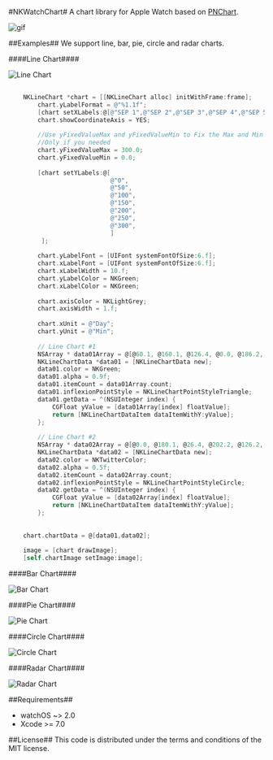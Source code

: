 #NKWatchChart#
A chart library for Apple Watch based on [PNChart](https://github.com/kevinzhow/PNChart).

![gif](https://db.tt/d7pJD84m)


##Examples##
We support line, bar, pie, circle and radar charts.

####Line Chart####

![Line Chart](https://db.tt/XjrGEkMM)

```objective-c
    
    NKLineChart *chart = [[NKLineChart alloc] initWithFrame:frame];
        chart.yLabelFormat = @"%1.1f";
        [chart setXLabels:@[@"SEP 1",@"SEP 2",@"SEP 3",@"SEP 4",@"SEP 5",@"SEP 6",@"SEP 7"]];
        chart.showCoordinateAxis = YES;
        
        //Use yFixedValueMax and yFixedValueMin to Fix the Max and Min Y Value
        //Only if you needed
        chart.yFixedValueMax = 300.0;
        chart.yFixedValueMin = 0.0;
       
        [chart setYLabels:@[
                            @"0",
                            @"50",
                            @"100",
                            @"150",
                            @"200",
                            @"250",
                            @"300",
                            ]
         ];
        
        chart.yLabelFont = [UIFont systemFontOfSize:6.f];
        chart.xLabelFont = [UIFont systemFontOfSize:6.f];
        chart.xLabelWidth = 10.f;
        chart.yLabelColor = NKGreen;
        chart.xLabelColor = NKGreen;
        
        chart.axisColor = NKLightGrey;
        chart.axisWidth = 1.f;
        
        chart.xUnit = @"Day";
        chart.yUnit = @"Min";
        
        // Line Chart #1
        NSArray * data01Array = @[@60.1, @160.1, @126.4, @0.0, @186.2, @127.2, @176.2];
        NKLineChartData *data01 = [NKLineChartData new];
        data01.color = NKGreen;
        data01.alpha = 0.9f;
        data01.itemCount = data01Array.count;
        data01.inflexionPointStyle = NKLineChartPointStyleTriangle;
        data01.getData = ^(NSUInteger index) {
            CGFloat yValue = [data01Array[index] floatValue];
            return [NKLineChartDataItem dataItemWithY:yValue];
        };
        
        // Line Chart #2
        NSArray * data02Array = @[@0.0, @180.1, @26.4, @202.2, @126.2, @167.2, @276.2];
        NKLineChartData *data02 = [NKLineChartData new];
        data02.color = NKTwitterColor;
        data02.alpha = 0.5f;
        data02.itemCount = data02Array.count;
        data02.inflexionPointStyle = NKLineChartPointStyleCircle;
        data02.getData = ^(NSUInteger index) {
            CGFloat yValue = [data02Array[index] floatValue];
            return [NKLineChartDataItem dataItemWithY:yValue];
        };
        
        
    chart.chartData = @[data01,data02];
        
    image = [chart drawImage];
    [self.chartImage setImage:image];

```

####Bar Chart####

![Bar Chart](https://db.tt/MfvNnpOp)

####Pie Chart####

![Pie Chart](https://db.tt/hs3MwXxW)

####Circle Chart####

![Circle Chart](https://db.tt/bmRpg3ep)

####Radar Chart####

![Radar Chart](https://db.tt/FgQer9TW)

##Requirements##
* watchOS ~> 2.0
* Xcode >= 7.0


##License##
This code is distributed under the terms and conditions of the MIT license.